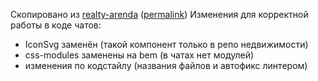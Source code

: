 Скопировано из [realty-arenda](https://github.com/YandexClassifieds/realty-frontend/tree/master/realty-arenda/view/components/Input) ([permalink](https://github.com/YandexClassifieds/realty-frontend/blob/9c1531a19484295a01b6fa6d2182f54bee13f22f/realty-arenda/view/components/Input))
Изменения для корректной работы в коде чатов:
- IconSvg заменён (такой компонент только в репо недвижимости)
- css-modules заменены на bem (в чатах нет модулей)
- изменения по кодстайлу (названия файлов и автофикс линтером)
